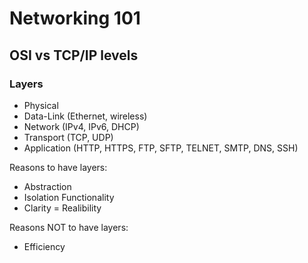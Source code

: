 # Networking 101
## OSI vs TCP/IP levels

### Layers
* Physical 
* Data-Link (Ethernet, wireless)
* Network (IPv4, IPv6, DHCP)
* Transport (TCP, UDP)
* Application (HTTP, HTTPS, FTP, SFTP, TELNET, SMTP, DNS, SSH)

Reasons to have layers:
* Abstraction
* Isolation Functionality
* Clarity =  Realibility

Reasons NOT to have layers:
* Efficiency
